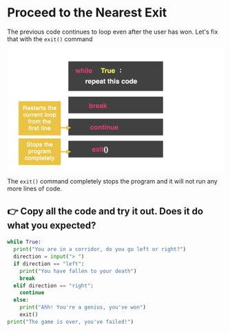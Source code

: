# Proceed to the Nearest Exit

The previous code continues to loop even after the user has won. Let's fix that with the `exit()` command

![](resources/while_true_03.png)

The `exit()` command completely stops the program and it will not run any more lines of code.

## 👉 Copy all the code and try it out. Does it do what you expected?
```python
while True:
  print("You are in a corridor, do you go left or right?")
  direction = input("> ")
  if direction == "left":
    print("You have fallen to your death")
    break
  elif direction == "right":
    continue
  else:
    print("Ahh! You're a genius, you've won")
    exit()
print("The game is over, you've failed!")
```

